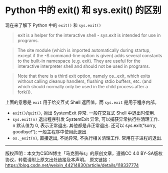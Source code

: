 # Python 中的 exit() 和 sys.exit() 的区别

现在来了解下 Python 中的 `exit()` 和 `sys.exit()`

> exit is a helper for the interactive shell - sys.exit is intended for use in programs.

> The site module (which is imported automatically during startup, except if the -S command-line option is given) adds several constants to the built-in namespace (e.g. exit). They are useful for the interactive interpreter shell and should not be used in programs.

> Note that there is a third exit option, namely os._exit, which exits without calling cleanup handlers, flushing stdio buffers, etc. (and which should normally only be used in the child process after a fork()).

上面的意思是 `exit` 用于给交互式 Shell 返回值，而 `sys.exit` 是用于程序内部。

- `exit()`/`quit()`, 抛出 SystemExit 异常. 一般在交互式 Shell 中退出时使用.
- `sys.exit(n)` 退出程序引发 SystemExit 异常, 可以捕获异常执行些清理工作. n 默认值为 0, 表示正常退出. 其他都是非正常退出. 还可以 sys.exit(“sorry, goodbye!”); 一般主程序中使用此退出.
- `os._exit(n)`, 直接退出, 不抛异常, 不执行相关清理工作. 常用在子进程的退出.

------------------------------------------------

版权声明：本文为CSDN博主「马克图布s」的原创文章，遵循CC 4.0 BY-SA版权协议，转载请附上原文出处链接及本声明。
原文链接：https://blog.csdn.net/weixin_44214830/article/details/118337774